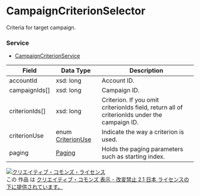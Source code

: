 # CampaignCriterionSelector
Criteria for target campaign.
### Service
+ [CampaignCriterionService](../services/CampaignCriterionService.md)

| Field | Data Type | Description | 
|---|---|---|
| accountId| xsd: long| Account ID. |
| campaignIds[]| xsd: long| Campaign ID. |
| criterionIds[]| xsd: long| Criterion. If you omit criterionIds field, return all of  criterionIds under the campaign ID. |
| criterionUse| enum <a href="../data/CriterionUse.md">CriterionUse</a>| Indicate the way a criterion is used.|
| paging| <a href="../data/Paging.md">Paging</a>| Holds the paging parameters such as starting index. |
<a rel="license" href="http://creativecommons.org/licenses/by-nd/2.1/jp/"><img alt="クリエイティブ・コモンズ・ライセンス" style="border-width:0" src="https://i.creativecommons.org/l/by-nd/2.1/jp/88x31.png" /></a><br />この 作品 は <a rel="license" href="http://creativecommons.org/licenses/by-nd/2.1/jp/">クリエイティブ・コモンズ 表示 - 改変禁止 2.1 日本 ライセンスの下に提供されています。</a>
